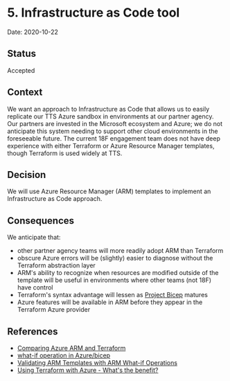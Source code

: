 # 5. Infrastructure as Code tool

Date: 2020-10-22

## Status

Accepted

## Context

We want an approach to Infrastructure as Code that allows us to easily replicate our TTS Azure sandbox in environments at our partner agency. Our partners are invested in the Microsoft ecosystem and Azure; we do not anticipate this system needing to support other cloud environments in the foreseeable future. The current 18F engagement team does not have deep experience with either Terraform or Azure Resource Manager templates, though Terraform is used widely at TTS.

## Decision

We will use Azure Resource Manager (ARM) templates to implement an Infrastructure as Code approach.

## Consequences

We anticipate that:
- other partner agency teams will more readily adopt ARM than Terraform
- obscure Azure errors will be (slightly) easier to diagnose without the Terraform abstraction layer
- ARM's ability to recognize when resources are modified outside of the template will be useful in environments where other teams (not 18F) have control
- Terraform's syntax advantage will lessen as [Project Bicep](https://github.com/Azure/bicep) matures
- Azure features will be available in ARM before they appear in the Terraform Azure provider

## References

- [Comparing Azure ARM and Terraform](https://kari-marttila.medium.com/comparing-azure-arm-and-terraform-d2b38975c7ea)
- [what-if operation in Azure/bicep](https://github.com/Azure/bicep/issues/552)
- [Validating ARM Templates with ARM What-if Operations](https://blog.tyang.org/2020/04/26/validating-arm-templates-with-arm-what-if-operations/)
- [Using Terraform with Azure - What's the benefit?](https://samcogan.com/terraform-and-azure-whats-the-benefit/)
